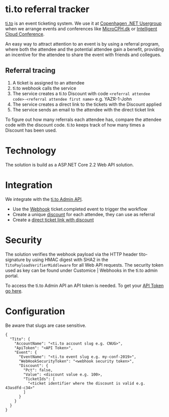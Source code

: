 # ti.to referral tracker
[ti.to](https://ti.to/) is an event ticketing system. We use it at [Copenhagen .NET Usergroup](https://cnug.dk/) when we arrange events and conferences like [MicroCPH.dk](https://microcph.dk/) or [Intelligent Cloud Conference](https://intelligentcloud.dk/).

An easy way to attract attention to an event is by using a referral program, where both the attendee and the potential attendee gain a benefit, providing an incentive for the attendee to share the event with friends and collegues.

## Referral tracing

1. A ticket is assigned to an attendee
2. ti.to webhook calls the service
3. The service creates a ti.to Discount with code  `<referral attendee code>-<referral attendee first name>` e.g. YAZR-1-John 
4. The service creates a direct link to the tickets with the Discount applied
5. The service sends an email to the attendee with the direct ticket link

To figure out how many referrals each attendee has, compare the attendee code with the discount code. ti.to keeps track of how many times a Discount has been used.

# Technology

The solution is build as a ASP.NET Core 2.2 Web API solution.

# Integration
We integrate with the [ti.to Admin API](https://ti.to/docs/api/).
 - Use the [Webhook](https://ti.to/docs/api/admin/#webhooks) ticket.completed event to trigger the workflow
 - Create a unique [discount](https://ti.to/docs/api/admin/#discount-codes) for each attendee, they can use as referral
 - Create a [direct ticket link with discount](https://ti.to/docs/sharing_urls)

# Security
The solution verifies the webhook payload via the HTTP header tito-signature by using HMAC digest with SHA2 in the `TitoPayloadVerifierMiddleware` for all Web API requests. The security token used as key can be found under Customice | Webhooks in the ti.to admin portal. 

To access the ti.to Admin API an API token is needed. To get your [API Token go here](https://id.tito.io/).

# Configuration
Be aware that slugs are case sensitive.
```
{
  "Tito": {
    "AccountName": "<ti.to account slug e.g. CNUG>",
    "ApiToken": "<API Token>",
    "Event": {
      "EventName": "<ti.to event slug e.g. my-conf-2019>",
      "WebHookSecurityToken": "<webhook security token>",
      "Discount": {
        "Pct": false,
        "Value": <discount value e.g. 100>,
        "TicketIds": [
          "<ticket identifier where the discount is valid e.g. 43asdfd-c34>"
        ]
      }
    }
  }
}
```